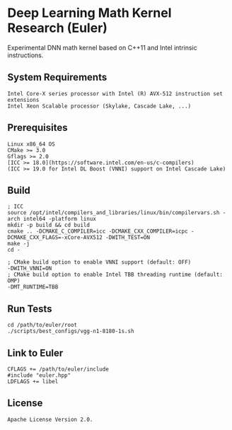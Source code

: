 Deep Learning Math Kernel Research (Euler)
============================================================

Experimental DNN math kernel based on C++11 and Intel intrinsic instructions.

## System Requirements
    Intel Core-X series processor with Intel (R) AVX-512 instruction set extensions
    Intel Xeon Scalable processor (Skylake, Cascade Lake, ...)

## Prerequisites
    Linux x86_64 OS
    CMake >= 3.0
    Gflags >= 2.0
    [ICC >= 18.0](https://software.intel.com/en-us/c-compilers)
    (ICC >= 19.0 for Intel DL Boost (VNNI) support on Intel Cascade Lake)

## Build
    ; ICC
    source /opt/intel/compilers_and_libraries/linux/bin/compilervars.sh -arch intel64 -platform linux
    mkdir -p build && cd build
    cmake .. -DCMAKE_C_COMPILER=icc -DCMAKE_CXX_COMPILER=icpc -DCMAKE_CXX_FLAGS=-xCore-AVX512 -DWITH_TEST=ON
    make -j
    cd -

    ; CMake build option to enable VNNI support (default: OFF)
    -DWITH_VNNI=ON
    ; CMake build option to enable Intel TBB threading runtime (default: OMP)
    -DMT_RUNTIME=TBB

## Run Tests
    cd /path/to/euler/root
    ./scripts/best_configs/vgg-n1-8180-1s.sh

## Link to Euler
    CFLAGS += /path/to/euler/include
    #include "euler.hpp"
    LDFLAGS += libel

## License
    Apache License Version 2.0. 
